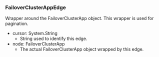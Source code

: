 ### FailoverClusterAppEdge
Wrapper around the FailoverClusterApp object. This wrapper is used for pagination.

- cursor: System.String
  - String used to identify this edge.
- node: FailoverClusterApp
  - The actual FailoverClusterApp object wrapped by this edge.
